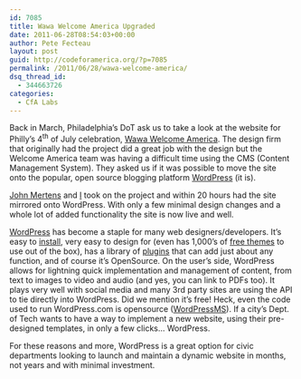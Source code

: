 ```yaml
---
id: 7085
title: Wawa Welcome America Upgraded
date: 2011-06-28T08:54:03+00:00
author: Pete Fecteau
layout: post
guid: http://codeforamerica.org/?p=7085
permalink: /2011/06/28/wawa-welcome-america/
dsq_thread_id:
  - 344663726
categories:
  - CfA Labs
---
```

[<img class="alignright size-full wp-image-7182" title="welcomeamerica" src="http://codeforamerica.org/wp-content/uploads/2011/06/welcomeamerica.png" alt="" />](http://codeforamerica.org/wp-content/uploads/2011/06/welcomeamerica.png)Back in March, Philadelphia’s DoT ask us to take a look at the website for Philly’s 4<sup>th</sup> of July celebration, <a title="Wawa Welcome America" href="http://www.welcomeamerica.com/" target="_blank">Wawa Welcome America</a>. The design firm that originally had the project did a great job with the design but the Welcome America team was having a difficult time using the CMS (Content Management System). They asked us if it was possible to move the site onto the popular, open source blogging platform <a title="WordPress" href="http://wordpress.org" target="_blank">WordPress</a> (it is).

[John Mertens](http://codeforamerica.org/author/john "John Mertens") and [I](http://codeforamerica.org/author/peter "Pete Fecteau") took on the project and within 20 hours had the site mirrored onto WordPress. With only a few minimal design changes and a whole lot of added functionality the site is now live and well.

<a title="WordPress" href="http://wordpress.org" target="_blank">WordPress</a> has become a staple for many web designers/developers. It’s easy to <a title="Download and Install" href="http://wordpress.org/download/" target="_blank">install</a>, very easy to design for (even has 1,000’s of <a title="Free Themes" href="http://wordpress.org/extend/themes/" target="_blank">free themes</a> to use out of the box), has a library of <a title="Plugins" href="http://wordpress.org/extend/plugins/" target="_blank">plugins</a> that can add just about any function, and of course it’s OpenSource. On the user&#8217;s side, WordPress allows for lightning quick implementation and management of content, from text to images to video and audio (and yes, you can link to PDFs too). It plays very well with social media and many 3rd party sites are using the API to tie directly into WordPress. Did we mention it&#8217;s free! Heck, even the code used to run WordPress.com is opensource (<a title="WordPress MultiSite" href="http://codex.wordpress.org/Create_A_Network" target="_blank">WordPressMS</a>). If a city&#8217;s Dept. of Tech wants to have a way to implement a new website, using their pre-designed templates, in only a few clicks&#8230; WordPress.

For these reasons and more, WordPress is a great option for civic departments looking to launch and maintain a dynamic website in months, not years and with minimal investment.